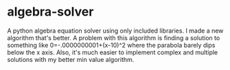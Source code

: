 # algebra-solver
A python algebra equation solver using only included libraries. 
I made a new algorithm that's better. A problem with this algorithm is finding a solution to something like 0=-.0000000001+(x-10)^2 where the parabola barely dips below the x axis. Also, it's much easier to implement complex and multiple solutions with my better min value algorithm.
